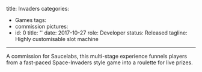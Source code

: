 title: Invaders
categories:
  - Games
tags:
  - commission
pictures:
  - id: 0
    title: ''
date: 2017-10-27
role: Developer
status: Released
tagline: Highly customisable slot machine
---

A commission for Saucelabs, this multi-stage experience funnels players from a fast-paced Space-Invaders style game into a roulette for live prizes.

